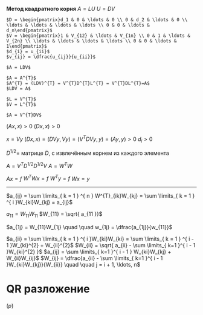 **Метод квадратного корня**
	$A = LU$
	$U = DV$

	$D = \begin{pmatrix}d_1 & 0 & \ldots & 0 \\ 0 & d_2 & \ldots & 0 \\ \ldots & \ldots & \ldots & \ldots \\ 0 & 0 & \ldots & d_n\end{pmatrix}$
	$V = \begin{pmatrix}1 & V_{12} & \ldots & V_{1n} \\ 0 & 1 & \ldots & V_{2n} \\ \ldots & \ldots & \ldots & \ldots \\ 0 & 0 & \ldots & 1\end{pmatrix}$
	$d_{i} = u_{ii}$
	$v_{ij} = \dfrac{u_{ij}}{u_{ii}}$

	$A = LDV$

	$A = A^{T}$
	$A^{T} = (LDV)^{T} = V^{T}D^{T}L^{T} = V^{T}DL^{T}=A$
	$LDV = A$

	$L = V^{T}$
	$V = L^{T}$

	$A = V^{T}DV$

$(Ax, x) > 0$
$(Dx, x) > 0$

$x = Vy$
$(Dx, x) = (DVy, Vy) = (V^{T}DVy, y) = (Ay, y) > 0$
	$d_{i} > 0$

$D^{1/2} =$ матрице $D$, с извлечённым корнем из каждого элемента



$A = V^{T}D^{1/2}D^{1/2}V$
$A = W^{T}W$

$Ax = f$
$W^{T}Wx = f$
$W^{T}y = f$
$Wx = y$


---

$a_{ij} = \sum \limits_{ k = 1 } ^{ n } W^{T}_{ik}W_{kj} = \sum \limits_{ k = 1 } ^{ i }W_{ki}W_{kj} = a_{ij}$

$a_{11} = W_{11} W_{11}$
$W_{11} = \sqrt{ a_{11 }}$

$a_{1j} = W_{11}W_{1j}  \quad   \quad w_{1j} = \dfrac{a_{1j}}{w_{11}}$

$a_{ii} = \sum \limits_{ k = 1 } ^{ i }W_{ki}W_{ki} = \sum \limits_{ k = 1 } ^{ i - 1 }W_{ki}^{2} + W_{ii}^{2}$
$W_{ii} = \sqrt{ a_{ii} - \sum \limits_{ k=1 }^{ i - 1 }W_{ki}^{2} }$
$a_{ij} = \sum \limits_{ k=1 }^{ i - 1 } W_{ki}W_{kj} + W_{ii}W_{ij}$
$W_{ij} = \dfrac{a_{ii} - \sum \limits_{ k=1 }^{ i - 1 }W_{ki}W_{kj}}{W_{ii}}  \quad   \quad j = i + 1, \ldots, n$


# QR разложение

$(p)$